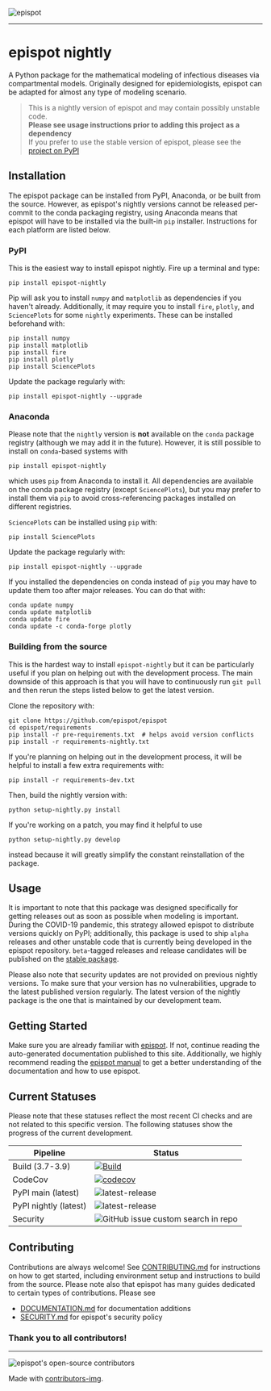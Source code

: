 ![epispot](https://i.ibb.co/m9yS1yh/epispot-nightly.jpg)

---

# epispot nightly

A Python package for the mathematical modeling of infectious diseases via compartmental models. Originally designed for epidemiologists, epispot can be adapted for almost any type of modeling scenario.

> This is a nightly version of epispot and may contain possibly unstable code.  
> **Please see usage instructions prior to adding this project as a dependency**  
> If you prefer to use the stable version of epispot, please see
> the [project on PyPI](https://pypi.org/project/epispot)

## Installation

The epispot package can be installed from PyPI, Anaconda, or be built from the source. However, as epispot's nightly versions cannot be released per-commit to  the conda packaging registry, using Anaconda means that epispot will have to be installed via the built-in `pip` installer. Instructions for each platform are listed below.

### PyPI

This is the easiest way to install epispot nightly. Fire up a terminal and type:

```shell
pip install epispot-nightly
```

Pip will ask you to install `numpy` and `matplotlib` as dependencies if you haven't already. Additionally, it may require you to install `fire`, `plotly`, and `SciencePlots` for some `nightly` experiments.
These can be installed beforehand with:

```shell
pip install numpy
pip install matplotlib
pip install fire
pip install plotly
pip install SciencePlots
```

Update the package regularly with:

```shell
pip install epispot-nightly --upgrade
```

### Anaconda

Please note that the `nightly` version is **not** available on the `conda` package registry (although we may add it in the future). However, it is still possible to install on `conda`-based systems with

```shell
pip install epispot-nightly
```

which uses `pip` from Anaconda to install it. All dependencies are available on the conda package registry (except `SciencePlots`), but you may prefer to install them via `pip` to avoid cross-referencing packages installed on different registries.

`SciencePlots` can be installed using `pip` with:

```shell
pip install SciencePlots
```

Update the package regularly with:

```shell
pip install epispot-nightly --upgrade
```

If you installed the dependencies on conda instead of `pip` you may have to update them too after major releases. You can do that with:

```shell
conda update numpy
conda update matplotlib
conda update fire
conda update -c conda-forge plotly
```

### Building from the source

This is the hardest way to install `epispot-nightly` but it can be particularly useful if you plan on helping out with the development process. The main downside of this approach is that you will have to continuously run `git pull` and then rerun the steps listed below to get the latest version.

Clone the repository with:

```shell
git clone https://github.com/epispot/epispot
cd epispot/requirements
pip install -r pre-requirements.txt  # helps avoid version conflicts
pip install -r requirements-nightly.txt
```

If you're planning on helping out in the development process, it will be  helpful to install a few extra requirements with:

```shell
pip install -r requirements-dev.txt
```

Then, build the nightly version with:

```shell
python setup-nightly.py install
```

If you're working on a patch, you may find it helpful to use

```shell
python setup-nightly.py develop
```

instead because it will greatly simplify the constant reinstallation of the package.

## Usage

It is important to note that this package was designed specifically for getting releases out as soon as possible when modeling is important. During the COVID-19 pandemic, this strategy allowed epispot to  distribute versions quickly on PyPI; additionally, this package is used to ship `alpha` releases and other unstable code that is currently being developed in the epispot repository. `beta`-tagged releases and release candidates will be published on the [stable package](https://pypi.org/project/epispot/).

Please also note that security updates are not provided on previous nightly versions. To make sure that your version has no vulnerabilities, upgrade to the latest published version regularly. The latest version of the nightly package is the one that is maintained by our development team.

## Getting Started

Make sure you are already familiar with [epispot](https://www.pypi.org/project/epispot). If not, continue reading the auto-generated documentation published to this site. Additionally, we highly recommend reading the [epispot manual](https://epispot.gitbook.io) to get a better understanding of the documentation and how to use epispot.

## Current Statuses

Please note that these statuses reflect the most recent CI checks and are not related to this specific version. The following statuses show the progress of the current development.

| Pipeline | Status |
| --- | --- |
| Build (3.7-3.9) | [![Build](https://github.com/epispot/epispot/actions/workflows/build.yml/badge.svg)](https://github.com/epispot/epispot/actions/workflows/build.yml) |
| CodeCov | [![codecov](https://codecov.io/gh/epispot/epispot/branch/master/graph/badge.svg?token=WGIM127RFY)](https://codecov.io/gh/epispot/epispot) |
| PyPI main (latest) | ![latest-release](https://shields.mitmproxy.org/pypi/v/epispot.svg?color=success) |
| PyPI nightly (latest) | ![latest-release](https://shields.mitmproxy.org/pypi/v/epispot-nightly.svg?color=success) |
| Security | ![GitHub issue custom search in repo](https://img.shields.io/github/issues-search/epispot/epispot?color=success&label=known%20vulnerabilities&query=VULNERABILITY%20is:open%20is:issue) |

## Contributing

Contributions are always welcome!
See [CONTRIBUTING.md](https://github.com/epispot/epispot/tree/master/CONTRIBUTING.md) for instructions on how to get started, including environment setup and instructions to build from the source. Please note also that epispot has many guides dedicated to certain types of
contributions. Please see

- [DOCUMENTATION.md](https://github.com/epispot/epispot/tree/master/DOCUMENTATION.md) for documentation additions
- [SECURITY.md](https://github.com/epispot/epispot/tree/master/SECURITY.md) for epispot's security policy
  
### Thank you to all contributors!

---

![epispot's open-source contributors](https://contrib.rocks/image?repo=epispot/epispot)

Made with [contributors-img](https://contrib.rocks).
